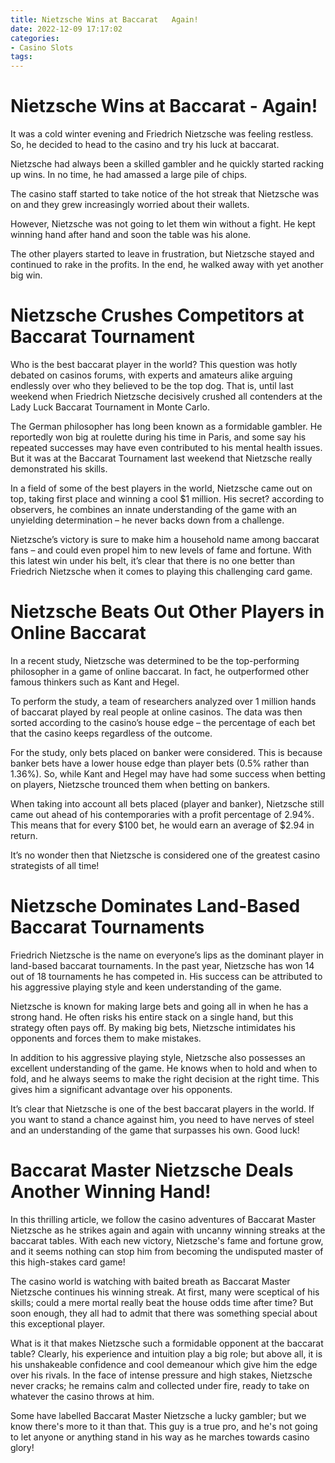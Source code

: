```yaml
---
title: Nietzsche Wins at Baccarat   Again!
date: 2022-12-09 17:17:02
categories:
- Casino Slots
tags:
---
```



#  Nietzsche Wins at Baccarat - Again!

It was a cold winter evening and Friedrich Nietzsche was feeling restless. So, he decided to head to the casino and try his luck at baccarat.

Nietzsche had always been a skilled gambler and he quickly started racking up wins. In no time, he had amassed a large pile of chips.

The casino staff started to take notice of the hot streak that Nietzsche was on and they grew increasingly worried about their wallets.

However, Nietzsche was not going to let them win without a fight. He kept winning hand after hand and soon the table was his alone.

The other players started to leave in frustration, but Nietzsche stayed and continued to rake in the profits. In the end, he walked away with yet another big win.

#  Nietzsche Crushes Competitors at Baccarat Tournament

Who is the best baccarat player in the world? This question was hotly debated on casinos forums, with experts and amateurs alike arguing endlessly over who they believed to be the top dog. That is, until last weekend when Friedrich Nietzsche decisively crushed all contenders at the Lady Luck Baccarat Tournament in Monte Carlo.

The German philosopher has long been known as a formidable gambler. He reportedly won big at roulette during his time in Paris, and some say his repeated successes may have even contributed to his mental health issues. But it was at the Baccarat Tournament last weekend that Nietzsche really demonstrated his skills.

In a field of some of the best players in the world, Nietzsche came out on top, taking first place and winning a cool $1 million. His secret? according to observers, he combines an innate understanding of the game with an unyielding determination – he never backs down from a challenge.

Nietzsche’s victory is sure to make him a household name among baccarat fans – and could even propel him to new levels of fame and fortune. With this latest win under his belt, it’s clear that there is no one better than Friedrich Nietzsche when it comes to playing this challenging card game.

#  Nietzsche Beats Out Other Players in Online Baccarat

In a recent study, Nietzsche was determined to be the top-performing philosopher in a game of online baccarat. In fact, he outperformed other famous thinkers such as Kant and Hegel.

To perform the study, a team of researchers analyzed over 1 million hands of baccarat played by real people at online casinos. The data was then sorted according to the casino’s house edge – the percentage of each bet that the casino keeps regardless of the outcome.

For the study, only bets placed on banker were considered. This is because banker bets have a lower house edge than player bets (0.5% rather than 1.36%). So, while Kant and Hegel may have had some success when betting on players, Nietzsche trounced them when betting on bankers.

When taking into account all bets placed (player and banker), Nietzsche still came out ahead of his contemporaries with a profit percentage of 2.94%. This means that for every $100 bet, he would earn an average of $2.94 in return.

It’s no wonder then that Nietzsche is considered one of the greatest casino strategists of all time!

#  Nietzsche Dominates Land-Based Baccarat Tournaments

Friedrich Nietzsche is the name on everyone’s lips as the dominant player in land-based baccarat tournaments. In the past year, Nietzsche has won 14 out of 18 tournaments he has competed in. His success can be attributed to his aggressive playing style and keen understanding of the game.

Nietzsche is known for making large bets and going all in when he has a strong hand. He often risks his entire stack on a single hand, but this strategy often pays off. By making big bets, Nietzsche intimidates his opponents and forces them to make mistakes.

In addition to his aggressive playing style, Nietzsche also possesses an excellent understanding of the game. He knows when to hold and when to fold, and he always seems to make the right decision at the right time. This gives him a significant advantage over his opponents.

It’s clear that Nietzsche is one of the best baccarat players in the world. If you want to stand a chance against him, you need to have nerves of steel and an understanding of the game that surpasses his own. Good luck!

#  Baccarat Master Nietzsche Deals Another Winning Hand!

In this thrilling article, we follow the casino adventures of Baccarat Master Nietzsche as he strikes again and again with uncanny winning streaks at the baccarat tables. With each new victory, Nietzsche's fame and fortune grow, and it seems nothing can stop him from becoming the undisputed master of this high-stakes card game!

The casino world is watching with baited breath as Baccarat Master Nietzsche continues his winning streak. At first, many were sceptical of his skills; could a mere mortal really beat the house odds time after time? But soon enough, they all had to admit that there was something special about this exceptional player.

What is it that makes Nietzsche such a formidable opponent at the baccarat table? Clearly, his experience and intuition play a big role; but above all, it is his unshakeable confidence and cool demeanour which give him the edge over his rivals. In the face of intense pressure and high stakes, Nietzsche never cracks; he remains calm and collected under fire, ready to take on whatever the casino throws at him.

Some have labelled Baccarat Master Nietzsche a lucky gambler; but we know there's more to it than that. This guy is a true pro, and he's not going to let anyone or anything stand in his way as he marches towards casino glory!